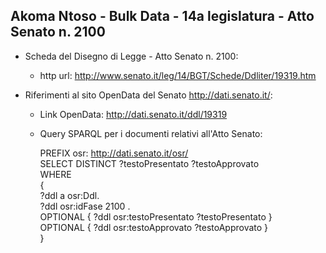 ## Akoma Ntoso - Bulk Data - 14a legislatura - Atto Senato n. 2100 ##

* Scheda del Disegno di Legge - Atto Senato n. 2100:
	* http url: http://www.senato.it/leg/14/BGT/Schede/Ddliter/19319.htm

* Riferimenti al sito OpenData del Senato http://dati.senato.it/:
	* Link OpenData: http://dati.senato.it/ddl/19319
	* Query SPARQL per i documenti relativi all'Atto Senato:

        PREFIX osr: <http://dati.senato.it/osr/>  
		SELECT DISTINCT ?testoPresentato ?testoApprovato  
		WHERE  
		{  
		    ?ddl a osr:Ddl.  
		    ?ddl osr:idFase 2100 .  
		    OPTIONAL { ?ddl osr:testoPresentato ?testoPresentato }  
		    OPTIONAL { ?ddl osr:testoApprovato ?testoApprovato }  
		}
		